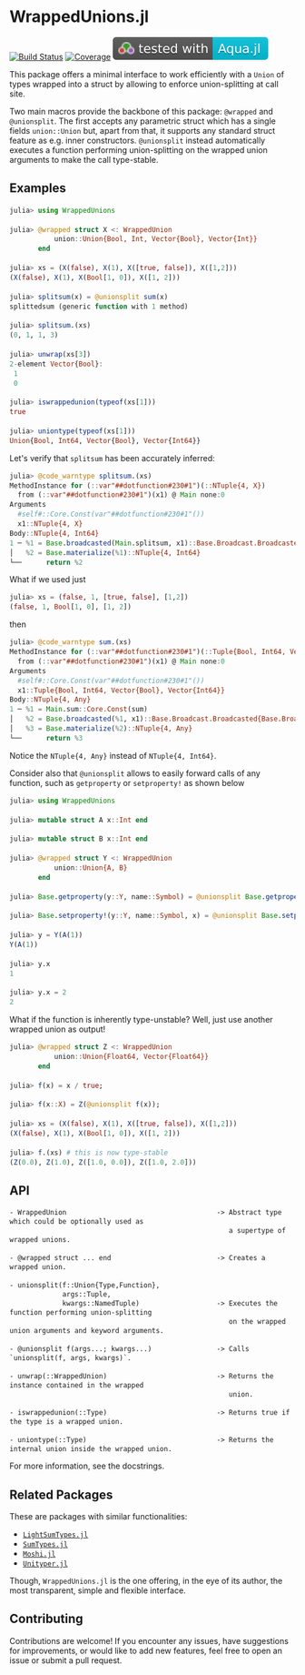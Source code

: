 
# WrappedUnions.jl

[![Build Status](https://github.com/Tortar/WrappedUnions.jl/actions/workflows/CI.yml/badge.svg?branch=main)](https://github.com/Tortar/WrappedUnions.jl/actions/workflows/CI.yml?query=branch%3Amain)
[![Coverage](https://codecov.io/gh/Tortar/WrappedUnions.jl/branch/main/graph/badge.svg)](https://codecov.io/gh/Tortar/WrappedUnions.jl)
[![Aqua](https://raw.githubusercontent.com/JuliaTesting/Aqua.jl/master/badge.svg)](https://github.com/JuliaTesting/Aqua.jl)

This package offers a minimal interface to work efficiently with a `Union` of types wrapped into a struct
by allowing to enforce union-splitting at call site.

Two main macros provide the backbone of this package: `@wrapped` and `@unionsplit`. The first accepts any
parametric struct which has a single fields `union::Union` but, apart from that, it supports any standard
struct feature as e.g. inner constructors. `@unionsplit` instead automatically executes a function performing
union-splitting on the wrapped union arguments to make the call type-stable.

## Examples

```julia
julia> using WrappedUnions

julia> @wrapped struct X <: WrappedUnion
           union::Union{Bool, Int, Vector{Bool}, Vector{Int}}
       end

julia> xs = (X(false), X(1), X([true, false]), X([1,2]))
(X(false), X(1), X(Bool[1, 0]), X([1, 2]))

julia> splitsum(x) = @unionsplit sum(x)
splittedsum (generic function with 1 method)

julia> splitsum.(xs)
(0, 1, 1, 3)

julia> unwrap(xs[3])
2-element Vector{Bool}:
 1
 0

julia> iswrappedunion(typeof(xs[1]))
true

julia> uniontype(typeof(xs[1]))
Union{Bool, Int64, Vector{Bool}, Vector{Int64}}
```

Let's verify that `splitsum` has been accurately inferred:

```julia
julia> @code_warntype splitsum.(xs)
MethodInstance for (::var"##dotfunction#230#1")(::NTuple{4, X})
  from (::var"##dotfunction#230#1")(x1) @ Main none:0
Arguments
  #self#::Core.Const(var"##dotfunction#230#1"())
  x1::NTuple{4, X}
Body::NTuple{4, Int64}
1 ─ %1 = Base.broadcasted(Main.splitsum, x1)::Base.Broadcast.Broadcasted{Base.Broadcast.Style{Tuple}, Nothing, typeof(splitsum), Tuple{NTuple{4, X}}}
│   %2 = Base.materialize(%1)::NTuple{4, Int64}
└──      return %2
```

What if we used just

```julia
julia> xs = (false, 1, [true, false], [1,2])
(false, 1, Bool[1, 0], [1, 2])
```

then

```julia
julia> @code_warntype sum.(xs)
MethodInstance for (::var"##dotfunction#230#1")(::Tuple{Bool, Int64, Vector{Bool}, Vector{Int64}})
  from (::var"##dotfunction#230#1")(x1) @ Main none:0
Arguments
  #self#::Core.Const(var"##dotfunction#230#1"())
  x1::Tuple{Bool, Int64, Vector{Bool}, Vector{Int64}}
Body::NTuple{4, Any}
1 ─ %1 = Main.sum::Core.Const(sum)
│   %2 = Base.broadcasted(%1, x1)::Base.Broadcast.Broadcasted{Base.Broadcast.Style{Tuple}, Nothing, typeof(sum), Tuple{Tuple{Bool, Int64, Vector{Bool}, Vector{Int64}}}}
│   %3 = Base.materialize(%2)::NTuple{4, Any}
└──      return %3
```

Notice the `NTuple{4, Any}` instead of `NTuple{4, Int64}`.

Consider also that `@unionsplit` allows to easily forward calls of any function, such as `getproperty` or `setproperty!`
as shown below

```julia
julia> using WrappedUnions

julia> mutable struct A x::Int end

julia> mutable struct B x::Int end

julia> @wrapped struct Y <: WrappedUnion
           union::Union{A, B}
       end

julia> Base.getproperty(y::Y, name::Symbol) = @unionsplit Base.getproperty(y, name)

julia> Base.setproperty!(y::Y, name::Symbol, x) = @unionsplit Base.setproperty!(y, name, x)

julia> y = Y(A(1))
Y(A(1))

julia> y.x
1

julia> y.x = 2
2
```

What if the function is inherently type-unstable? Well, just use another wrapped
union as output!

```julia
julia> @wrapped struct Z <: WrappedUnion
           union::Union{Float64, Vector{Float64}}
       end

julia> f(x) = x / true;

julia> f(x::X) = Z(@unionsplit f(x));

julia> xs = (X(false), X(1), X([true, false]), X([1,2]))
(X(false), X(1), X(Bool[1, 0]), X([1, 2]))

julia> f.(xs) # this is now type-stable
(Z(0.0), Z(1.0), Z([1.0, 0.0]), Z([1.0, 2.0]))
```

## API

```
- WrappedUnion                                     -> Abstract type which could be optionally used as 
                                                      a supertype of wrapped unions.

- @wrapped struct ... end                          -> Creates a wrapped union.

- unionsplit(f::Union{Type,Function}, 
             args::Tuple, 
             kwargs::NamedTuple)                   -> Executes the function performing union-splitting
                                                      on the wrapped union arguments and keyword arguments.

- @unionsplit f(args...; kwargs...)                -> Calls `unionsplit(f, args, kwargs)`.

- unwrap(::WrappedUnion)                           -> Returns the instance contained in the wrapped
                                                      union.

- iswrappedunion(::Type)                           -> Returns true if the type is a wrapped union.

- uniontype(::Type)                                -> Returns the internal union inside the wrapped union.
```

For more information, see the docstrings.

## Related Packages

These are packages with similar functionalities:

- [`LightSumTypes.jl`](https://github.com/JuliaDynamics/LightSumTypes.jl)
- [`SumTypes.jl`](https://github.com/MasonProtter/SumTypes.jl)
- [`Moshi.jl`](https://github.com/Roger-luo/Moshi.jl)
- [`Unityper.jl`](https://github.com/YingboMa/Unityper.jl)

Though, `WrappedUnions.jl` is the one offering, in the eye of its author, the most transparent, simple and flexible
interface.

## Contributing

Contributions are welcome! If you encounter any issues, have suggestions for improvements, or would like to add new features, feel free to open an issue or submit a pull request.
